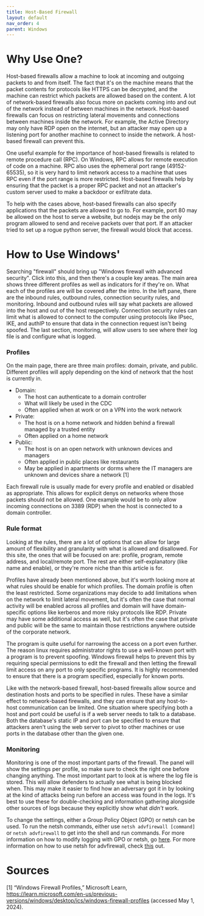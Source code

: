 ```yaml
---
title: Host-Based Firewall
layout: default
nav_order: 4
parent: Windows
---
```


# Why Use One?

Host-based firewalls allow a machine to look at incoming and outgoing packets to and from itself. The fact that it's on the machine means that the packet contents for protocols like HTTPS can be decrypted, and the machine can restrict which packets are allowed based on the content. A lot of network-based firewalls also focus more on packets coming into and out of the network instead of between machines in the network. Host-based firewalls can focus on restricting lateral movements and connections between machines inside the network. For example, the Active Directory may only have RDP open on the internet, but an attacker may open up a listening port for another machine to connect to inside the network. A host-based firewall can prevent this. 

One useful example for the importance of host-based firewalls is related to remote procedure call (RPC). On Windows, RPC allows for remote execution of code on a machine. RPC also uses the ephemeral port range (49152-65535), so it is very hard to limit network access to a machine that uses RPC even if the port range is more restricted. Host-based firewalls help by ensuring that the packet is a proper RPC packet and not an attacker's custom server used to make a backdoor or exfiltrate data.

To help with the cases above, host-based firewalls can also specify applications that the packets are allowed to go to. For example, port 80 may be allowed on the host to serve a website, but nodejs may be the only program allowed to send and receive packets over that port. If an attacker tried to set up a rogue python server, the firewall would block that access.

# How to Use Windows'

Searching "firewall" should bring up "Windows firewall with advanced security". Click into this, and then there's a couple key areas. The main area shows three different profiles as well as indicators for if they're on. What each of the profiles are will be covered after the intro. In the left pane, there are the inbound rules, outbound rules, connection security rules, and monitoring. Inbound and outbound rules will say what packets are allowed into the host and out of the host respectively. Connection security rules can limit what is allowed to connect to the computer using protocols like IPsec, IKE, and authIP to ensure that data in the connection request isn't being spoofed. The last section, monitoring, will allow users to see where their log file is and configure what is logged.

### Profiles

On the main page, there are three main profiles: domain, private, and public. Different profiles will apply depending on the kind of network that the host is currently in.

- Domain:
    - The host can authenticate to a domain controller
    - What will likely be used in the CDC
    - Often applied when at work or on a VPN into the work network
- Private:
    - The host is on a home network and hidden behind a firewall managed by a trusted entity
    - Often applied on a home network
- Public:
    - The host is on an open network with unknown devices and managers
    - Often applied in public places like restaurants
    - May be applied in apartments or dorms where the IT managers are unknown and devices share a network \[1\]

Each firewall rule is usually made for every profile and enabled or disabled as appropriate. This allows for explicit denys on networks where those packets should not be allowed. One example would be to only allow incoming connections on 3389 (RDP) when the host is connected to a domain controller.

### Rule format

Looking at the rules, there are a lot of options that can allow for large amount of flexibility and granularity with what is allowed and disallowed. For this site, the ones that will be focused on are: profile, program, remote address, and local/remote port. The rest are either self-explanatory (like name and enable), or they're more niche than this article is for.

Profiles have already been mentioned above, but it's worth looking more at what rules should be enable for which profiles. The domain profile is often the least restricted. Some organizations may decide to add limitations when on the network to limit lateral movement, but it's often the case that normal activity will be enabled across all profiles and domain will have domain-specific options like kerberos and more risky protocols like RDP. Private may have some additional access as well, but it's often the case that private and public will be the same to maintain those restrictions anywhere outside of the corporate network.

The program is quite useful for narrowing the access on a port even further. The reason linux requires administrator rights to use a well-known port with a program is to prevent spoofing. Windows firewall helps to prevent this by requiring special permissions to edit the firewall and then letting the firewall limit access on any port to only specific programs. It is highly recommended to ensure that there is a program specified, especially for known ports.

Like with the network-based firewall, host-based firewalls allow source and destination hosts and ports to be specified in rules. These have a similar effect to network-based firewalls, and they can ensure that any host-to-host communication can be limited. One situation where specifying both a host and port could be useful is if a web server needs to talk to a database. Both the database's static IP and port can be specified to ensure that attackers aren't using the web server to pivot to other machines or use ports in the database other than the given one.

### Monitoring

Monitoring is one of the most important parts of the firewall. The panel will show the settings per profile, so make sure to check the right one before changing anything. The most important part to look at is where the log file is stored. This will allow defenders to actually see what is being blocked when. This may make it easier to find how an adversary got it in by looking at the kind of attacks being run before an access was found in the logs. It's best to use these for double-checking and information gathering alongside other sources of logs because they explicitly show what *didn't* work.

To change the settings, either a Group Policy Object (GPO) or netsh can be used. To run the netsh commands, either use `netsh advfirewall [command]` or `netsh advfirewall` to get into the shell and run commands. For more information on how to modify logging with GPO or netsh, go [here](https://learn.microsoft.com/en-us/windows/security/operating-system-security/network-security/windows-firewall/configure-logging?tabs=gpo). For more information on how to use netsh for advfirewall, check [this](https://learn.microsoft.com/en-us/troubleshoot/windows-server/networking/netsh-advfirewall-firewall-control-firewall-behavior) out.

# Sources
\[1\] “Windows Firewall Profiles,” Microsoft Learn, https://learn.microsoft.com/en-us/previous-versions/windows/desktop/ics/windows-firewall-profiles (accessed May 1, 2024). 